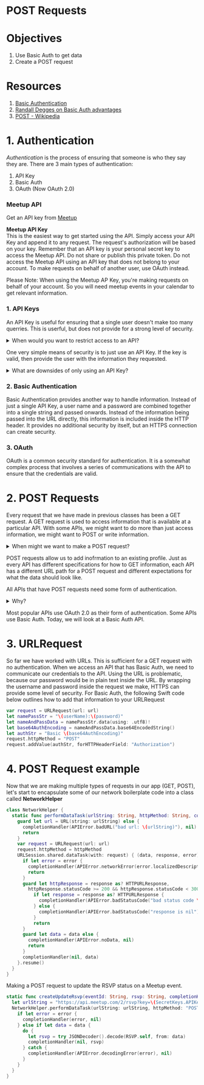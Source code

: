 # POST Requests

# Objectives

1. Use Basic Auth to get data
2. Create a POST request

# Resources

1. [Basic Authentication](https://en.wikipedia.org/wiki/Basic_access_authentication)
2. [Randall Degges on Basic Auth advantages](https://www.rdegges.com/2015/why-i-love-basic-auth/)
3. [POST - Wikipedia](https://en.wikipedia.org/wiki/POST_(HTTP))


# 1. Authentication

*Authentication* is the process of ensuring that someone is who they say they are.  There are 3 main types of authentication:

1. API Key
2. Basic Auth
3. OAuth (Now OAuth 2.0)

### Meetup API 

Get an API key from [Meetup](https://secure.meetup.com/meetup_api/key/)   

**Meetup API Key**   
This is the easiest way to get started using the API. Simply access your API Key and append it to any request. The request's authorization will be based on your key. Remember that an API key is your personal secret key to access the Meetup API. Do not share or publish this private token. Do not access the Meetup API using an API key that does not belong to your account. To make requests on behalf of another user, use OAuth instead.

Please Note: When using the Meetup AP Key, you're making requests on behalf of your account. So you will need meetup events in your calendar to get relevant information.

### 1. API Keys

An API Key is useful for ensuring that a single user doesn't make too many querries.  This is userful, but does not provide for a strong level of security.  

<details>
<summary>When would you want to restrict access to an API?</summary>

If the information is protected, or if you only want some people to have write-access.

</details>


One very simple means of security is to just use an API Key.  If the key is valid, then provide the user with the information they requested.

<details>
<summary> What are downsides of only using an API Key? </summary>

The APIKey is stored in the URL.  If anyone is able to view the URL, they will have access to the APIKey.  They could then make requests to the API by stealing your API key and access or modify protected information

</details>

### 2. Basic Authentication

Basic Authentication provides another way to handle information.  Instead of just a single API Key, a user name and a password are combined together into a single string and passed onwards.  Instead of the information being passed into the URL directly, this information is included inside the HTTP header.  It provides no additional security by itself, but an HTTPS connection can create security.


### 3. OAuth

OAuth is a common security standard for authentication.  It is a somewhat complex process that involves a series of communications with the API to ensure that the credentials are valid.




# 2. POST Requests

Every request that we have made in previous classes has been a GET request.  A GET request is used to access information that is available at a particular API.  With some APIs, we might want to do more than just access information, we might want to POST or write information.

<details>
<summary>When might we want to make a POST request?</summary>

- Submit a comment on Reddit
- Add a Tweet to your favorites
- Like a friends picture on Facebook

</details>

POST requests allow us to add inofrmation to an existing profile.  Just as every API has different specifications for how to GET information, each API has a different URL path for a POST request and different expectations for what the data should look like.  

All APIs that have POST requests need some form of authentication.

<details>
<summary>Why?</summary>
Without authorization, anyone would be able to write information to your account.  For example, anyone could post a status to your Facebook account.
</details>

Most popular APIs use OAuth 2.0 as their form of authentication.  Some APIs use Basic Auth.  Today, we will look at a Basic Auth API.

# 3. URLRequest

So far we have worked with URLs.  This is sufficient for a GET request with no authentication.  When we access an API that has Basic Auth, we need to communicate our credentials to the API.  Using the URL is problematic, because our password would be in plain text inside the URL.  By wrapping the username and password inside the request we make, HTTPS can provide some level of security.  For Basic Auth, the following Swift code below outlines how to add that information to your URLRequest


```swift
var request = URLRequest(url: url)
let namePassStr = "\(userName):\(password)"
let nameAndPassData = namePassStr.data(using: .utf8)!
let base64AuthEncoding = nameAndPassData.base64EncodedString()
let authStr = "Basic \(base64AuthEncoding)"
request.httpMethod = "POST"
request.addValue(authStr, forHTTPHeaderField: "Authorization")
```


# 4. POST Request example 

Now that we are making multiple types of requests in our app (GET, POST), let's start to encapsulate some of our network boilerplate code into a class called **NetworkHelper** 

```swift 
class NetworkHelper {
  static func performDataTask(urlString: String, httpMethod: String, completionHandler: @escaping (APIError?, Data?) -> ()) {
    guard let url = URL(string: urlString) else {
      completionHandler(APIError.badURL("bad url: \(urlString)"), nil)
      return
    }
    var request = URLRequest(url: url)
    request.httpMethod = httpMethod
    URLSession.shared.dataTask(with: request) { (data, response, error) in
      if let error = error {
        completionHandler(APIError.networkError(error.localizedDescription), nil)
        return
      }
      guard let httpResponse = response as? HTTPURLResponse,
        httpResponse.statusCode >= 200 && httpResponse.statusCode < 300 else {
          if let response = response as? HTTPURLResponse {
            completionHandler(APIError.badStatusCode("bad status code \(response.statusCode)"), nil)
          } else {
            completionHandler(APIError.badStatusCode("response is nil"), nil)
          }
          return
      }
      guard let data = data else {
        completionHandler(APIError.noData, nil)
        return
      }
      completionHandler(nil, data)
    }.resume()
  }
}
```

Making a POST request to update the RSVP status on a Meetup event. 
```swift 
static func createUpdateRsvp(eventId: String, rsvp: String, completionHandler: @escaping (APIError?, RSVP?) -> Void) {
  let urlString = "https://api.meetup.com/2/rsvp?key=\(SecretKeys.APIKey)&event_id=\(eventId)&rsvp=\(rsvp)"
  NetworkHelper.performDataTask(urlString: urlString, httpMethod: "POST") { (error, data) in
    if let error = error {
      completionHandler(error, nil)
    } else if let data = data {
      do {
        let rsvp = try JSONDecoder().decode(RSVP.self, from: data)
        completionHandler(nil, rsvp)
      } catch {
        completionHandler(APIError.decodingError(error), nil)
      }
    }
  }
}
```



